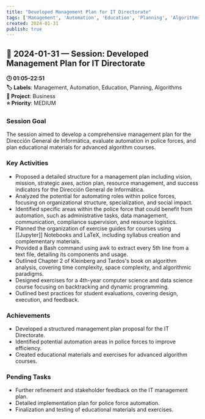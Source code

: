```yaml
---
title: "Developed Management Plan for IT Directorate"
tags: ['Management', 'Automation', 'Education', 'Planning', 'Algorithms']
created: 2024-01-31
publish: true
---
```


## 📅 2024-01-31 — Session: Developed Management Plan for IT Directorate

**🕒 01:05–22:51**  
**🏷️ Labels**: Management, Automation, Education, Planning, Algorithms  
**📂 Project**: Business  
**⭐ Priority**: MEDIUM  


### Session Goal
The session aimed to develop a comprehensive management plan for the Dirección General de Informática, evaluate automation in police forces, and plan educational materials for advanced algorithm courses.

### Key Activities
- Proposed a detailed structure for a management plan including vision, mission, strategic axes, action plan, resource management, and success indicators for the Dirección General de Informática.
- Analyzed the potential for automating roles within police forces, focusing on organizational structure, specialization, and social impact.
- Identified specific areas within the police force that could benefit from automation, such as administrative tasks, data management, communication, compliance supervision, and resource logistics.
- Planned the organization of exercise guides for courses using [[Jupyter]] Notebooks and LaTeX, including syllabus creation and complementary materials.
- Provided a Bash command using awk to extract every 5th line from a text file, detailing its components and usage.
- Outlined Chapter 2 of Kleinberg and Tardos's book on algorithm analysis, covering time complexity, space complexity, and algorithmic paradigms.
- Designed exercises for a 4th-year computer science and data science course focusing on backtracking and dynamic programming.
- Outlined best practices for student evaluations, covering design, execution, and feedback.

### Achievements
- Developed a structured management plan proposal for the IT Directorate.
- Identified potential automation areas in police forces to improve efficiency.
- Created educational materials and exercises for advanced algorithm courses.

### Pending Tasks
- Further refinement and stakeholder feedback on the IT management plan.
- Detailed implementation plan for police force automation.
- Finalization and testing of educational materials and exercises.
